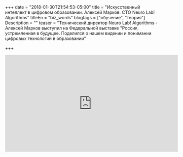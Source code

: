 +++
date = "2018-01-30T21:54:53-05:00"
title = "Искусственный интеллект в цифровом образовании. Алексей Марков. CTO Neuro Lab! Algorithms"
titleEn = "biz_words"
blogtags = ["обучение", "теория"]
Description = ""
teaser = "Технический директор Neuro Lab! Algorithms - Алексей Марков выступил на Федеральной выставке "Россия, устремленная в будущее. Поделился о нашем видении и понимании цифровых технологий в образовании"

+++

<iframe width="560" height="315" src="https://www.youtube.com/embed/0HdI_dcOOck" frameborder="0" allow="autoplay; encrypted-media" allowfullscreen></iframe>